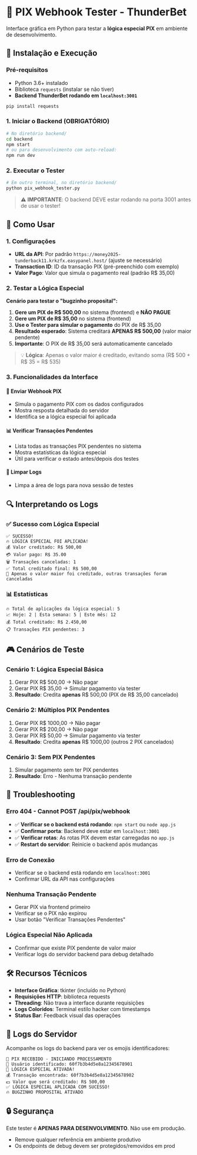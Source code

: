 # 🔔 PIX Webhook Tester - ThunderBet

Interface gráfica em Python para testar a **lógica especial PIX** em ambiente de desenvolvimento.

## 🚀 Instalação e Execução

### Pré-requisitos
- Python 3.6+ instalado
- Biblioteca `requests` (instalar se não tiver)
- **Backend ThunderBet rodando em `localhost:3001`**

```bash
pip install requests
```

### 1. Iniciar o Backend (OBRIGATÓRIO)
```bash
# No diretório backend/
cd backend
npm start
# ou para desenvolvimento com auto-reload:
npm run dev
```

### 2. Executar o Tester
```bash
# Em outro terminal, no diretório backend/
python pix_webhook_tester.py
```

> ⚠️ **IMPORTANTE**: O backend DEVE estar rodando na porta 3001 antes de usar o tester!

## 🎯 Como Usar

### 1. **Configurações**
- **URL da API**: Por padrão `https://money2025-tunderback11.krkzfx.easypanel.host/` (ajuste se necessário)
- **Transaction ID**: ID da transação PIX (pré-preenchido com exemplo)
- **Valor Pago**: Valor que simula o pagamento real (padrão R$ 35,00)

### 2. **Testar a Lógica Especial**

**Cenário para testar o "bugzinho proposital":**

1. **Gere um PIX de R$ 500,00** no sistema (frontend) e **NÃO PAGUE**
2. **Gere um PIX de R$ 35,00** no sistema (frontend) 
3. **Use o Tester para simular o pagamento** do PIX de R$ 35,00
4. **Resultado esperado**: Sistema creditará **APENAS R$ 500,00** (valor maior pendente)
5. **Importante**: O PIX de R$ 35,00 será automaticamente cancelado

> 💡 **Lógica**: Apenas o valor maior é creditado, evitando soma (R$ 500 + R$ 35 = R$ 535)

### 3. **Funcionalidades da Interface**

#### 🚀 **Enviar Webhook PIX**
- Simula o pagamento PIX com os dados configurados
- Mostra resposta detalhada do servidor
- Identifica se a lógica especial foi aplicada

#### 📊 **Verificar Transações Pendentes**
- Lista todas as transações PIX pendentes no sistema
- Mostra estatísticas da lógica especial
- Útil para verificar o estado antes/depois dos testes

#### 🧹 **Limpar Logs**
- Limpa a área de logs para nova sessão de testes

## 🔍 Interpretando os Logs

### ✅ **Sucesso com Lógica Especial**
```
✅ SUCESSO!
🔥 LÓGICA ESPECIAL FOI APLICADA!
💰 Valor creditado: R$ 500,00
💳 Valor pago: R$ 35.00
🗑️ Transações canceladas: 1
✅ Total creditado final: R$ 500,00
📝 Apenas o valor maior foi creditado, outras transações foram canceladas
```

### 📊 **Estatísticas**
```
🔥 Total de aplicações da lógica especial: 5
📈 Hoje: 2 | Esta semana: 5 | Este mês: 12
💰 Total creditado: R$ 2.450,00
📋 Transações PIX pendentes: 3
```

## 🎮 Cenários de Teste

### **Cenário 1: Lógica Especial Básica**
1. Gerar PIX R$ 500,00 → Não pagar
2. Gerar PIX R$ 35,00 → Simular pagamento via tester
3. **Resultado**: Credita **apenas** R$ 500,00 (PIX de R$ 35,00 cancelado)

### **Cenário 2: Múltiplos PIX Pendentes**
1. Gerar PIX R$ 1000,00 → Não pagar
2. Gerar PIX R$ 200,00 → Não pagar  
3. Gerar PIX R$ 50,00 → Simular pagamento via tester
4. **Resultado**: Credita **apenas** R$ 1000,00 (outros 2 PIX cancelados)

### **Cenário 3: Sem PIX Pendentes**
1. Simular pagamento sem ter PIX pendentes
2. **Resultado**: Erro - Nenhuma transação pendente

## 🐛 Troubleshooting

### **Erro 404 - Cannot POST /api/pix/webhook**
- ✅ **Verificar se o backend está rodando**: `npm start` ou `node app.js`
- ✅ **Confirmar porta**: Backend deve estar em `localhost:3001`
- ✅ **Verificar rotas**: As rotas PIX devem estar carregadas no `app.js`
- ✅ **Restart do servidor**: Reinicie o backend após mudanças

### **Erro de Conexão**
- Verificar se o backend está rodando em `localhost:3001`
- Confirmar URL da API nas configurações

### **Nenhuma Transação Pendente**
- Gerar PIX via frontend primeiro
- Verificar se o PIX não expirou
- Usar botão "Verificar Transações Pendentes"

### **Lógica Especial Não Aplicada**
- Confirmar que existe PIX pendente de valor maior
- Verificar logs do servidor backend para debug detalhado

## 🛠️ Recursos Técnicos

- **Interface Gráfica**: tkinter (incluído no Python)
- **Requisições HTTP**: biblioteca requests
- **Threading**: Não trava a interface durante requisições
- **Logs Coloridos**: Terminal estilo hacker com timestamps
- **Status Bar**: Feedback visual das operações

## 📝 Logs do Servidor

Acompanhe os logs do backend para ver os emojis identificadores:

```
🔔 PIX RECEBIDO - INICIANDO PROCESSAMENTO
👤 Usuário identificado: 60f7b3b4d5e8a12345678901
🎯 LÓGICA ESPECIAL ATIVADA!
💰 Transação encontrada: 60f7b3b4d5e8a12345678902
💵 Valor que será creditado: R$ 500,00
✅ LÓGICA ESPECIAL APLICADA COM SUCESSO!
🔥 BUGZINHO PROPOSITAL ATIVADO
```

## 🔒 Segurança

Este tester é **APENAS PARA DESENVOLVIMENTO**. Não use em produção.
- Remove qualquer referência em ambiente produtivo
- Os endpoints de debug devem ser protegidos/removidos em prod 